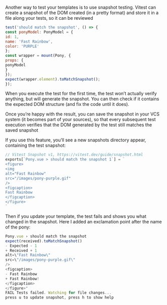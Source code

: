 
Another way to test your templates is to use snapshot testing. Vitest can create a snapshot of the DOM created (in a pretty format) and store it in a file along your tests, so it can be reviewed

```js
test('should match the snapshot', () => {
const ponyModel: PonyModel = {
id: 1,
name: 'Fast Rainbow',
color: 'PURPLE'
};
const wrapper = mount(Pony, {
props: {
ponyModel
}
});
expect(wrapper.element).toMatchSnapshot();
});
```

When you execute the test for the first time, the test won’t actually verify anything, but will generate the snapshot. You can then check if it contains the expected DOM structure (and fix the code until it does).

Once you’re happy with the result, you can save the snapshot in your VCS system (it becomes part of your sources), so that every subsequent test execution verifies that the DOM generated by the
test still matches the saved snapshot

If you use this feature, you’ll see a new snapshots directory appear, containing the test snapshot:

```js
// Vitest Snapshot v1, https://vitest.dev/guide/snapshot.html
exports[`Pony.vue > should match the snapshot 1`] = `
<figure>
<img
alt="Fast Rainbow"
src="/images/pony-purple.gif"
/>
<figcaption>
Fast Rainbow
</figcaption>
</figure>
`
```

Then if you update your template, the test fails and shows you what changed in the snapshot. Here I added an exclamation point after the name of the pony:

```js
Pony.vue › should match the snapshot
expect(received).toMatchSnapshot()
- Expected - 1
+ Received + 1
alt=\"Fast Rainbow\"
src=\"/images/pony-purple.gif\"
/>
<figcaption>
- Fast Rainbow
+ Fast Rainbow!
</figcaption>
</figure>"
FAIL Tests failed. Watching for file changes...
press u to update snapshot, press h to show help
```


